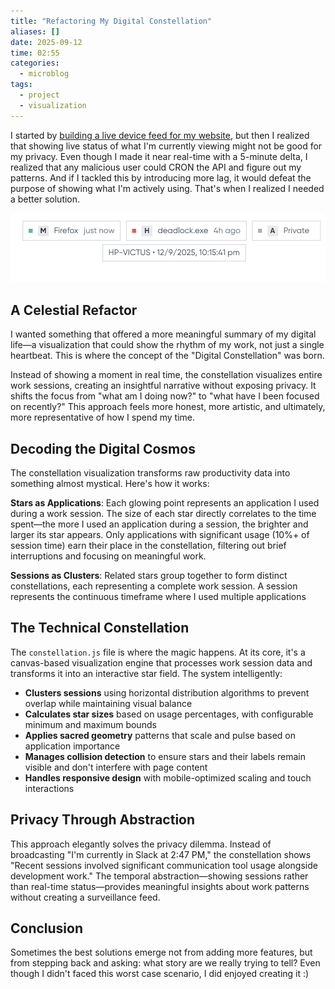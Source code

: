 ```yaml
---
title: "Refactoring My Digital Constellation"
aliases: []
date: 2025-09-12
time: 02:55
categories:
  - microblog
tags:
  - project
  - visualization
---
```


I started by [building a live device feed for my website](/posts/building-live-device-feed/), but then I realized that showing live status of what I'm currently viewing might not be good for my privacy. Even though I made it near real-time with a 5-minute delta, I realized that any malicious user could CRON the API and figure out my patterns. And if I tackled this by introducing more lag, it would defeat the purpose of showing what I'm actively using. That's when I realized I needed a better solution.

<img src="imgs/better-version.png" alt="Better Website Status" />

## A Celestial Refactor

I wanted something that offered a more meaningful summary of my digital life—a visualization that could show the rhythm of my work, not just a single heartbeat. This is where the concept of the "Digital Constellation" was born.

Instead of showing a moment in real time, the constellation visualizes entire work sessions, creating an insightful narrative without exposing privacy. It shifts the focus from "what am I doing now?" to "what have I been focused on recently?" This approach feels more honest, more artistic, and ultimately, more representative of how I spend my time.

## Decoding the Digital Cosmos

The constellation visualization transforms raw productivity data into something almost mystical. Here's how it works:

**Stars as Applications**: Each glowing point represents an application I used during a work session. The size of each star directly correlates to the time spent—the more I used an application during a session, the brighter and larger its star appears. Only applications with significant usage (10%+ of session time) earn their place in the constellation, filtering out brief interruptions and focusing on meaningful work.

**Sessions as Clusters**: Related stars group together to form distinct constellations, each representing a complete work session. A session represents the continuous timeframe where I used multiple applications

## The Technical Constellation

The `constellation.js` file is where the magic happens. At its core, it's a canvas-based visualization engine that processes work session data and transforms it into an interactive star field. The system intelligently:

- **Clusters sessions** using horizontal distribution algorithms to prevent overlap while maintaining visual balance
- **Calculates star sizes** based on usage percentages, with configurable minimum and maximum bounds
- **Applies sacred geometry** patterns that scale and pulse based on application importance
- **Manages collision detection** to ensure stars and their labels remain visible and don't interfere with page content
- **Handles responsive design** with mobile-optimized scaling and touch interactions

## Privacy Through Abstraction

This approach elegantly solves the privacy dilemma. Instead of broadcasting "I'm currently in Slack at 2:47 PM," the constellation shows "Recent sessions involved significant communication tool usage alongside development work." The temporal abstraction—showing sessions rather than real-time status—provides meaningful insights about work patterns without creating a surveillance feed.

## Conclusion

Sometimes the best solutions emerge not from adding more features, but from stepping back and asking: what story are we really trying to tell? Even though I didn't faced this worst case scenario, I did enjoyed creating it :)